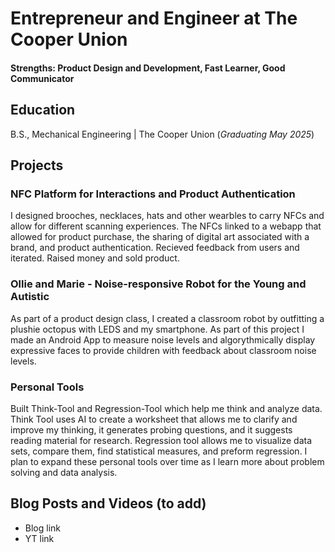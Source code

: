 # Entrepreneur and Engineer at The Cooper Union

#### Strengths: Product Design and Development, Fast Learner, Good Communicator

## Education	 			        		
B.S., Mechanical Engineering | The Cooper Union (_Graduating May 2025_)

## Projects
### NFC Platform for Interactions and Product Authentication
I designed brooches, necklaces, hats and other wearbles to carry NFCs and allow for different scanning experiences. The NFCs linked to a webapp that allowed for product purchase, the sharing of digital art associated with a brand, and product authentication. Recieved feedback from users and iterated. Raised money and sold product.

### Ollie and Marie - Noise-responsive Robot for the Young and Autistic
As part of a product design class, I created a classroom robot by outfitting a plushie octopus with LEDS and my smartphone. As part of this project I made an Android App to measure noise levels and  algorythmically display expressive faces to provide children with feedback about classroom noise levels.

### Personal Tools
Built Think-Tool and Regression-Tool which help me think and analyze data. Think Tool uses AI to create a worksheet that allows me to clarify and improve my thinking, it generates probing questions, and it suggests reading material for research. Regression tool allows me to visualize data sets, compare them, find statistical measures, and preform regression. I plan to expand these personal tools over time as I learn more about problem solving and data analysis.

## Blog Posts and Videos (to add)
- Blog link
- YT link
